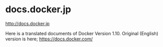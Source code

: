 # docs.docker.jp

http://docs.docker.jp

Here is a translated documents  of Docker Version 1.10. 
Original (English) version is here; https://docs.docker.com/ 
